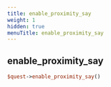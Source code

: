 ```yaml
---
title: enable_proximity_say
weight: 1
hidden: true
menuTitle: enable_proximity_say
---
```

## enable_proximity_say
```perl
$quest->enable_proximity_say()
```